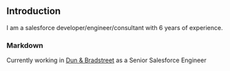 ## Introduction

I am a salesforce developer/engineer/consultant with 6 years of experience.

### Markdown
Currently working in  <a href="www.dnb.com">Dun & Bradstreet</a> as a Senior Salesforce Engineer

